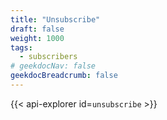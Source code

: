 ```yaml
---
title: "Unsubscribe"
draft: false
weight: 1000
tags:
  - subscribers
# geekdocNav: false
geekdocBreadcrumb: false
---
```


{{< api-explorer id=`unsubscribe` >}}
